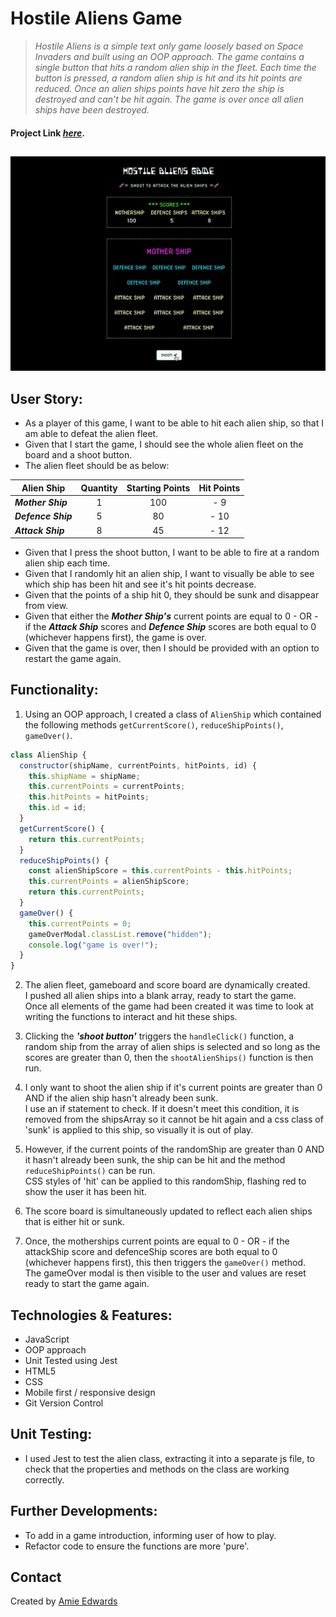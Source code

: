 # Hostile Aliens Game

> _Hostile Aliens is a simple text only game loosely based on Space Invaders and built using an OOP approach. The game contains a single button that hits a random alien ship in the fleet. Each time the button is pressed, a random alien ship is hit and its hit points are reduced. Once an alien ships points have hit zero the ship is destroyed and can’t be hit again. The game is over once all alien ships have been destroyed._ </br>

#### Project Link [_here_](https://amiehannah.github.io/hostile-aliens-game/).

##

<p align="center">
  <img src="hostile-aliens-gif.gif" alt="Hostile Aliens gif">
</p>

## User Story:

- As a player of this game, I want to be able to hit each alien ship, so that I am able to defeat the alien fleet.
- Given that I start the game, I should see the whole alien fleet on the board and a shoot button.
- The alien fleet should be as below:

| Alien Ship         | Quantity | Starting Points | Hit Points |
| ------------------ | :------: | :-------------: | :--------: |
| **_Mother Ship_**  |    1     |       100       |    - 9     |
| **_Defence Ship_** |    5     |       80        |    - 10    |
| **_Attack Ship_**  |    8     |       45        |    - 12    |

- Given that I press the shoot button, I want to be able to fire at a random alien ship each time.
- Given that I randomly hit an alien ship, I want to visually be able to see which ship has been hit and see it's hit points decrease.
- Given that the points of a ship hit 0, they should be sunk and disappear from view.
- Given that either the **_Mother Ship's_** current points are equal to 0 - OR - if the **_Attack Ship_** scores and **_Defence Ship_** scores are both equal to 0 (whichever happens first), the game is over.
- Given that the game is over, then I should be provided with an option to restart the game again.

## Functionality: <br/>

1. Using an OOP approach, I created a class of `AlienShip` which contained the following methods `getCurrentScore()`, `reduceShipPoints()`, `gameOver()`.

```javascript
class AlienShip {
  constructor(shipName, currentPoints, hitPoints, id) {
    this.shipName = shipName;
    this.currentPoints = currentPoints;
    this.hitPoints = hitPoints;
    this.id = id;
  }
  getCurrentScore() {
    return this.currentPoints;
  }
  reduceShipPoints() {
    const alienShipScore = this.currentPoints - this.hitPoints;
    this.currentPoints = alienShipScore;
    return this.currentPoints;
  }
  gameOver() {
    this.currentPoints = 0;
    gameOverModal.classList.remove("hidden");
    console.log("game is over!");
  }
}
```

2. The alien fleet, gameboard and score board are dynamically created. </br>
   I pushed all alien ships into a blank array, ready to start the game. </br>
   Once all elements of the game had been created it was time to look at writing the functions to interact and hit these ships.

3. Clicking the **_'shoot button'_** triggers the `handleClick()` function, a random ship from the array of alien ships is selected and so long as the scores are greater than 0, then the `shootAlienShips()` function is then run.

4. I only want to shoot the alien ship if it's current points are greater than 0 AND if the alien ship hasn't already been sunk. </br>
   I use an if statement to check. If it doesn't meet this condition, it is removed from the shipsArray so it cannot be hit again and a css class of 'sunk' is applied to this ship, so visually it is out of play.

5. However, if the current points of the randomShip are greater than 0 AND it hasn't already been sunk, the ship can be hit and the method `reduceShipPoints()` can be run. </br>
   CSS styles of 'hit' can be applied to this randomShip, flashing red to show the user it has been hit.

6. The score board is simultaneously updated to reflect each alien ships that is either hit or sunk.

7. Once, the motherships current points are equal to 0 - OR - if the attackShip score and defenceShip scores are both equal to 0 (whichever happens first), this then triggers the `gameOver()` method. </br>
   The gameOver modal is then visible to the user and values are reset ready to start the game again.

## Technologies & Features:

- JavaScript
- OOP approach
- Unit Tested using Jest
- HTML5
- CSS
- Mobile first / responsive design
- Git Version Control

## Unit Testing: <br/>

- I used Jest to test the alien class, extracting it into a separate js file, to check that the properties and methods on the class are working correctly.

## Further Developments:

- To add in a game introduction, informing user of how to play.
- Refactor code to ensure the functions are more 'pure'.

## Contact

Created by [Amie Edwards](mailto:amie.edwards17@gmail.com)
